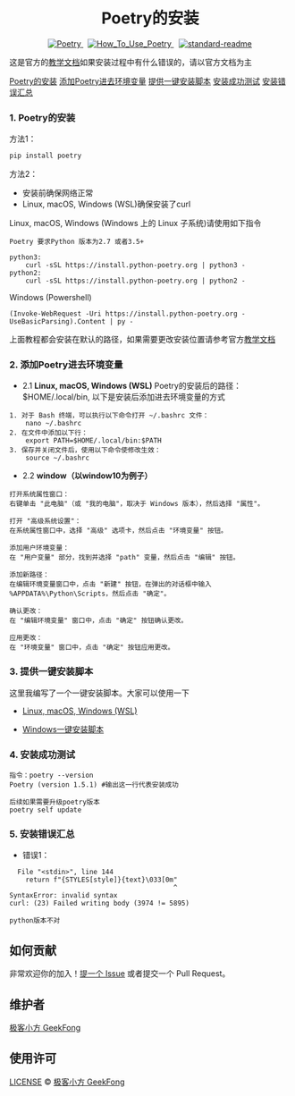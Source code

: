 <h1 style="text-align: center;">Poetry的安装</h1>
<div style="display: flex; justify-content: center;">
    <span style="margin: 0 8px;">
  <a href="https://python-poetry.org/">
    <img src="https://badgen.net/badge/Poetry/v1.5.1/red" alt="Poetry">
  </a>
  
  <span style="margin: 0 8px;">
    <a href="https://github.com/GeekFong/how_to_use_poetry">
      <img src="https://badgen.net/badge/How_To_Use_Poetry/v1.0/green" alt="How_To_Use_Poetry">
    </a>
  </span>

  <span style="margin: 0 1px;">
    <a href="https://github.com/RichardLitt/standard-readme">
      <img src="https://img.shields.io/badge/readme%20style-standard-brightgreen.svg?style=flat-square" alt="standard-readme">
    </a>
  </span>
</div>

这是官方的[教学文档](https://python-poetry.org/docs/)如果安装过程中有什么错误的，请以官方文档为主


[Poetry的安装](#1-poetry的安装)
[添加Poetry进去环境变量](#2-添加poetry进去环境变量)
[提供一键安装脚本](#3-提供一键安装脚本)
[安装成功测试](#4-安装成功测试)
[安装错误汇总](#5-安装错误汇总)

### **1. Poetry的安装**
方法1：
```python
pip install poetry
```
方法2：
- 安装前确保网络正常
- Linux, macOS, Windows (WSL)确保安装了curl


Linux, macOS, Windows (Windows 上的 Linux 子系统)请使用如下指令
```
Poetry 要求Python 版本为2.7 或者3.5+

python3:
    curl -sSL https://install.python-poetry.org | python3 -
python2:
    curl -sSL https://install.python-poetry.org | python2 -
```
Windows (Powershell)
```
(Invoke-WebRequest -Uri https://install.python-poetry.org -UseBasicParsing).Content | py -
```
上面教程都会安装在默认的路径，如果需要更改安装位置请参考官方[教学文档](https://python-poetry.org/docs/)

### **2. 添加Poetry进去环境变量**

- 2.1 **Linux, macOS, Windows (WSL)**
Poetry的安装后的路径： $HOME/.local/bin, 以下是安装后添加进去环境变量的方式
```
1. 对于 Bash 终端，可以执行以下命令打开 ~/.bashrc 文件：
    nano ~/.bashrc
2. 在文件中添加以下行：
    export PATH=$HOME/.local/bin:$PATH
3. 保存并关闭文件后，使用以下命令使修改生效：
    source ~/.bashrc
```

- 2.2 **window（以window10为例子）**

```
打开系统属性窗口：
右键单击 "此电脑"（或 "我的电脑"，取决于 Windows 版本），然后选择 "属性"。

打开 "高级系统设置"：
在系统属性窗口中，选择 "高级" 选项卡，然后点击 "环境变量" 按钮。

添加用户环境变量：
在 "用户变量" 部分，找到并选择 "path" 变量，然后点击 "编辑" 按钮。

添加新路径：
在编辑环境变量窗口中，点击 "新建" 按钮，在弹出的对话框中输入 %APPDATA%\Python\Scripts，然后点击 "确定"。

确认更改：
在 "编辑环境变量" 窗口中，点击 "确定" 按钮确认更改。

应用更改：
在 "环境变量" 窗口中，点击 "确定" 按钮应用更改。
```



### **3. 提供一键安装脚本**
这里我编写了一个一键安装脚本。大家可以使用一下

- [Linux, macOS, Windows (WSL)](../tool/Poetry%E7%9A%84%E5%AE%89%E8%A3%85/linux_install_Poetry.sh)

- [Windows一键安装脚本](../tool/Poetry%E7%9A%84%E5%AE%89%E8%A3%85/window_install_Poetry.sh)




###  **4. 安装成功测试**
```
指令：poetry --version
Poetry (version 1.5.1) #输出这一行代表安装成功

后续如果需要升级poetry版本
poetry self update

```






### **5. 安装错误汇总**

- 错误1：

```
  File "<stdin>", line 144
    return f"{STYLES[style]}{text}\033[0m"
                                         ^
SyntaxError: invalid syntax
curl: (23) Failed writing body (3974 != 5895)

python版本不对
```



## 如何贡献

非常欢迎你的加入！[提一个 Issue](https://github.com/GeekFong/how_to_use_poetry/issues) 或者提交一个 Pull Request。


## 维护者
[极客小方 GeekFong](https://github.com/GeekFong)


## 使用许可
[LICENSE](./LICENSE) © [极客小方 GeekFong](https://github.com/GeekFong)